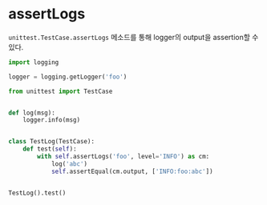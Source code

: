 # assertLogs
`unittest.TestCase.assertLogs` 메소드를 통해 logger의 output을 assertion할 수 있다.

```python
import logging

logger = logging.getLogger('foo')

from unittest import TestCase


def log(msg):
    logger.info(msg)


class TestLog(TestCase):
    def test(self):
        with self.assertLogs('foo', level='INFO') as cm:
            log('abc')
            self.assertEqual(cm.output, ['INFO:foo:abc'])


TestLog().test()
```
